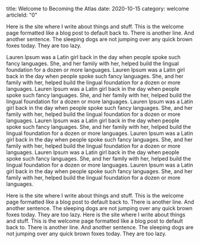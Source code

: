 title: Welcome to Becoming the Atlas
date: 2020-10-15
category: welcome
articleId: "0"

Here is the site where I write about things and stuff. This is the welcome page formatted like a blog post to default back to.
There is another line. And another sentence. The sleeping dogs are not jumping over any quick brown foxes today. They are too lazy.

Lauren Ipsum was a Latin girl back in the day when people spoke such fancy languages. She, and her family with her, helped build the lingual foundation for a dozen or more languages. Lauren Ipsum was a Latin girl back in the day when people spoke such fancy languages. She, and her family with her, helped build the lingual foundation for a dozen or more languages. Lauren Ipsum was a Latin girl back in the day when people spoke such fancy languages. She, and her family with her, helped build the lingual foundation for a dozen or more languages. Lauren Ipsum was a Latin girl back in the day when people spoke such fancy languages. She, and her family with her, helped build the lingual foundation for a dozen or more languages. Lauren Ipsum was a Latin girl back in the day when people spoke such fancy languages. She, and her family with her, helped build the lingual foundation for a dozen or more languages. Lauren Ipsum was a Latin girl back in the day when people spoke such fancy languages. She, and her family with her, helped build the lingual foundation for a dozen or more languages. Lauren Ipsum was a Latin girl back in the day when people spoke such fancy languages. She, and her family with her, helped build the lingual foundation for a dozen or more languages. Lauren Ipsum was a Latin girl back in the day when people spoke such fancy languages. She, and her family with her, helped build the lingual foundation for a dozen or more languages.

Here is the site where I write about things and stuff. This is the welcome page formatted like a blog post to default back to.
There is another line. And another sentence. The sleeping dogs are not jumping over any quick brown foxes today. They are too lazy. Here is the site where I write about things and stuff. This is the welcome page formatted like a blog post to default back to. There is another line. And another sentence. The sleeping dogs are not jumping over any quick brown foxes today. They are too lazy.